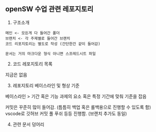## openSW 수업 관련 레포지토리 

1. 구조소개

```
메인 <- 모든게 다 들어간 폴더 
브랜치 <- 각 주제별로 들어간 브랜치 
코드 리포지토리는 별도로 작성 (간단한건 같이 들어감) 

문서는 거의 마크다운 형식 아니면 스프레드시트 파일 
```

2. 코드 레포지토리 목록

지금은 없음 

3. 레포지토리 베이스라인 및 형상 기준

베이스라인 > 기간 혹은 기능
과제의 요소 혹은 특정 기간에 맞춰 기준을 잡음 

커밋은 꾸준히 많이 들어감. (틈틈히 백업 혹은 롤백용으로 진행할 수 있도록 함)
vscode로 깃허브 커밋 풀 푸쉬 등등 진행함. (브랜치 추가도 동일) 

4. 관련 문서 덩어리

